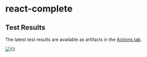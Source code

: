 # react-complete

## Test Results

The latest test results are available as artifacts in the [Actions tab](https://github.com/zhukoff-av/react-complete/actions).

![CI](https://github.com/zhukoff-av/react-complete/actions/workflows/main.yml/badge.svg)
